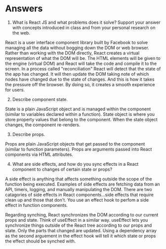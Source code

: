 # Answers

1. What is React JS and what problems does it solve? Support your answer with concepts introduced in class and from your personal research on the web.

React is a user interface component library built by Facebook to solve managing all the data without bogging down the DOM or web browser. Rather than working with the DOM directly, React creates a virtual representation of what the DOM will be. The HTML elements will be given to the engine (virtual DOM) and React will take the code and compile it to the screen.
In a process called "reconciliation" React will detect that the state of the app has changed. It will then update the DOM taking note of which nodes have changed due to the state of changes.
And this is how it takes the pressure off the browser. By doing so, it creates a smooth experience for users.

2. Describe component state.

State is a plain JavaScript object and is managed within the component (similar to variables declared within a function). State object is where you store property values that belong to the component.
When the state object changes, the component re-renders.

3. Describe props.

Props are plain JavaScript objects that get passed to the component (similar to function parameters). Props are arguments passed into React components via HTML attributes.

4. What are side effects, and how do you sync effects in a React component to changes of certain state or props?

A side effect is anything that affects something outside the scope of the function being executed. Examples of side effects are fetching data from an API, timers, logging, and manually manipulating the DOM.
There are two catagories of side effects in React components...side effects that require clean up and those that don't. You use an effect hook to perfom a side effect in function components.

Regarding synching, React synchronizes the DOM according to our current props and state. Think of useEffect in a similar way. useEffect lets you synchronize things outside of the React tree according
to our props and state. Only the parts that changed are updated. Using a dependency array as the second arguement in the effect hook will tell it which state or props the effect should be synched with.
